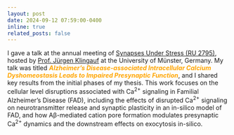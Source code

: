 ```yaml
---
layout: post
date: 2024-09-12 07:59:00-0400
inline: true
related_posts: false
---
```


I gave a talk at the annual meeting of [Synapses Under Stress (RU 2795)](https://www.for2795.hhu.de/en/), hosted by [Prof. Jürgen Klingauf](https://www.uni-muenster.de/Cells-in-Motion/de/people/all/klingauf-j.php) at the University of Münster, Germany. My talk was titled **_<span style="color:orange">Alzheimer’s Disease-associated Intracellular Calcium Dyshomeostasis Leads to Impaired Presynaptic Function</span>_**, and I shared key results from the initial phases of my thesis. This work focuses on the cellular level disruptions associated with Ca<sup>2+</sup> signaling in Familial Alzheimer’s Disease (FAD), including the effects of disrupted Ca<sup>2+</sup> signaling on neurotransmitter release and synaptic plasticity in an in-silico model of FAD, and how Aβ-mediated cation pore formation modulates presynaptic Ca<sup>2+</sup> dynamics and the downstream effects on exocytosis in-silico.

